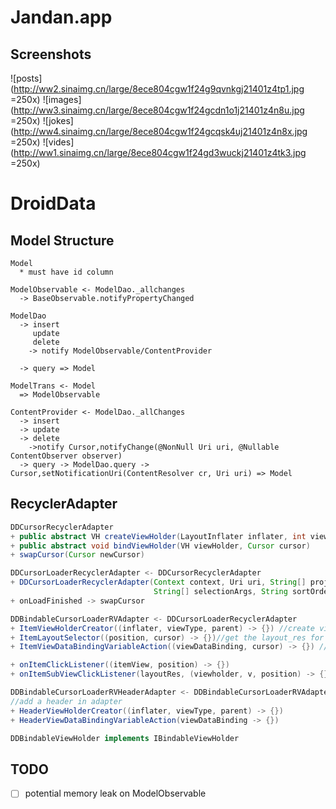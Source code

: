 # Jandan.app
## Screenshots
![posts](http://ww2.sinaimg.cn/large/8ece804cgw1f24g9qvnkgj21401z4tp1.jpg =250x)
![images](http://ww3.sinaimg.cn/large/8ece804cgw1f24gcdn1o1j21401z4n8u.jpg =250x)
![jokes](http://ww4.sinaimg.cn/large/8ece804cgw1f24gcqsk4uj21401z4n8x.jpg =250x)
![vides](http://ww1.sinaimg.cn/large/8ece804cgw1f24gd3wuckj21401z4tk3.jpg =250x)

# DroidData
## Model Structure
```
Model
  * must have id column

ModelObservable <- ModelDao._allchanges
  -> BaseObservable.notifyPropertyChanged 

ModelDao
  -> insert
     update
     delete
    -> notify ModelObservable/ContentProvider
     
  -> query => Model
  
ModelTrans <- Model
  => ModelObservable

ContentProvider <- ModelDao._allChanges
  -> insert
  -> update
  -> delete
    ->notify Cursor,notifyChange(@NonNull Uri uri, @Nullable ContentObserver observer)
  -> query -> ModelDao.query -> Cursor,setNotificationUri(ContentResolver cr, Uri uri) => Model
```

## RecyclerAdapter
```java
DDCursorRecyclerAdapter
+ public abstract VH createViewHolder(LayoutInflater inflater, int viewType, ViewGroup parent)
+ public abstract void bindViewHolder(VH viewHolder, Cursor cursor)
+ swapCursor(Cursor newCursor)

DDCursorLoaderRecyclerAdapter <- DDCursorRecyclerAdapter
+ DDCursorLoaderRecyclerAdapter(Context context, Uri uri, String[] projection, String selection,
                                String[] selectionArgs, String sortOrder)
+ onLoadFinished -> swapCursor

DDBindableCursorLoaderRVAdapter <- DDCursorLoaderRecyclerAdapter
+ ItemViewHolderCreator((inflater, viewType, parent) -> {}) //create viewholder
+ ItemLayoutSelector((position, cursor) -> {})//get the layout_res for each item
+ ItemViewDataBindingVariableAction((viewDataBinding, cursor) -> {}) //bind view with cursor data

+ onItemClickListener((itemView, position) -> {})
+ onItemSubViewClickListener(layoutRes, (viewholder, v, position) -> {})

DDBindableCursorLoaderRVHeaderAdapter <- DDBindableCursorLoaderRVAdapter
//add a header in adapter
+ HeaderViewHolderCreator((inflater, viewType, parent) -> {})
+ HeaderViewDataBindingVariableAction(viewDataBinding -> {})

DDBindableViewHolder implements IBindableViewHolder 
```

## TODO
- [ ] potential memory leak on ModelObservable
  
